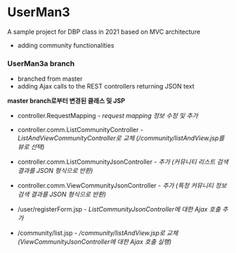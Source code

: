 # UserMan3
A sample project for DBP class in 2021
based on MVC architecture
- adding community functionalities

### UserMan3a branch
- branched from master
- adding Ajax calls to the REST controllers returning JSON text  

__master branch로부터 변경된 클래스 및 JSP__

- controller.RequestMapping -  _request mapping 정보 수정 및 추가_
- controller.comm.ListCommunityController -  _ListAndViewCommunityController로 교체 (/community/listAndView.jsp를 뷰로 선택)_
- controller.comm.ListCommunityJsonController -  _추가 (커뮤니티 리스트 검색 결과를 JSON 형식으로 반환)_
- controller.comm.ViewCommunityJsonController -  _추가 (특정 커뮤니티 정보 검색 결과를 JSON 형식으로  반환)_

- /user/registerForm.jsp -  _ListCommunityJsonController에 대한 Ajax 호출 추가_
- /community/list.jsp -  _/community/listAndView.jsp로 교체 (ViewCommunityJsonController에 대한 Ajax 호출 실행)_
 